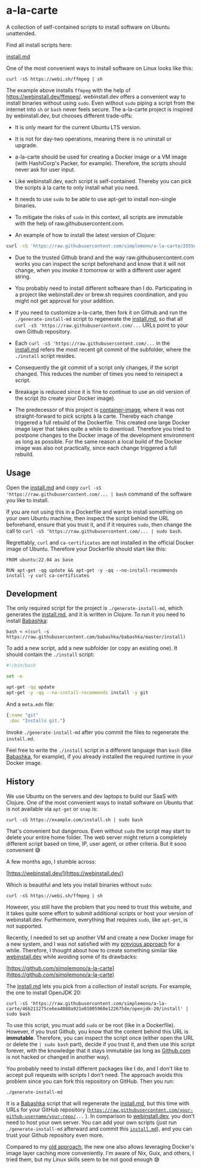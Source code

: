 # a-la-carte

A collection of self-contained scripts to install software on Ubuntu unattended.

Find all install scripts here:

[install.md](/install.md)

One of the most convenient ways to install software on Linux looks like this:

    curl -sS https://webi.sh/ffmpeg | sh

The example above installs `ffmpeg` with the help of
https://webinstall.dev/ffmpeg/. webinstall.dev offers a convenient way to
install binaries without using `sudo`. Even without `sudo` piping a script from
the internet into `sh` or `bash` never feels secure. The a-la-carte project is
inspired by webinstall.dev, but chooses different trade-offs:

- It is only meant for the current Ubuntu LTS version.

- It is not for day-two operations, meaning there is no uninstall or
  upgrade.

- a-la-carte should be used for creating a Docker image or a VM image (with
  HashiCorp's Packer, for example). Therefore, the scripts should never ask for
  user input.

- Like webinstall.dev, each script is self-contained. Thereby you can pick the
  scripts à la carte to only install what you need.

- It needs to use `sudo` to be able to use apt-get to install non-single
  binaries.

- To mitigate the risks of `sudo` in this context, all scripts are immutable with
  the help of raw.githubusercontent.com.

- An example of how to install the latest version of Clojure:

```bash
curl -sS 'https://raw.githubusercontent.com/simplemono/a-la-carte/2555ec6605a704704737d2d22be77d84c1f5f4ad/clojure/install' | bash
```

- Due to the trusted Github brand and the way raw.githubusercontent.com works
  you can inspect the script beforehand and know that it will not change, when
  you invoke it tomorrow or with a different user agent string.

- You probably need to install different software than I do. Participating in a
  project like webinstall.dev or brew.sh requires coordination, and you might not
  get approval for your addition.

- If you need to customize a-la-carte, then fork it on Github and run the
  `./generate-install-md` script to regenerate the [install.md](/install.md), so
  that all `curl -sS 'https://raw.githubusercontent.com/...` URLs point to your
  own Github repository.

- Each `curl -sS 'https://raw.githubusercontent.com/...` in the
  [install.md](/install.md) refers the most recent git commit of the subfolder,
  where the `./install` script resides.

- Consequently the git commit of a script only changes, if the script changed.
  This reduces the number of times you need to reinspect a script.

- Breakage is reduced since it is fine to continue to use an old version of the
  script (to create your Docker image).

- The predecessor of this project is
  [container-image](https://github.com/SimpleValue/container-image), where it
  was not straight-forward to pick scripts à la carte. Thereby each change
  triggered a full rebuild of the Dockerfile. This created one large Docker
  image layer that takes quite a while to download. Therefore you tried to
  postpone changes to the Docker image of the development environment as long as
  possible. For the same reason a local build of the Docker image was also not
  practically, since each change triggered a full rebuild.

## Usage

Open the [install.md](/install.md) and copy `curl -sS
'https://raw.githubusercontent.com/... | bash` command of the software you like
to install.

If you are not using this in a Dockerfile and want to install something on your
own Ubuntu machine, then inspect the script behind the URL beforehand, ensure
that you trust it, and if it requires `sudo`, then change the call to `curl -sS
'https://raw.githubusercontent.com/... | sudo bash`.

Regrettably, `curl` and `ca-certificates` are not installed in the official
Docker image of Ubuntu. Therefore your Dockerfile should start like this:

```
FROM ubuntu:22.04 as base

RUN apt-get -qq update && apt-get -y -qq --no-install-recommends install -y curl ca-certificates

```

## Development

The only required script for the project is `./generate-install-md`, which
generates the [install.md](/install.md), and it is written in Clojure. To run it
you need to install [Babashka](https://github.com/babashka/babashka):

    bash < <(curl -s https://raw.githubusercontent.com/babashka/babashka/master/install)

To add a new script, add a new subfolder (or copy an existing one). It should
contain the `./install` script:

```bash
#!/bin/bash

set -e

apt-get -qq update
apt-get -y -qq --no-install-recommends install -y git
```

And a `meta.edn` file:

```clojure
{:name "git"
 :doc "Installs git."}
```

Invoke `./generate-install-md` after you commit the files to regenerate the
`install.md`.

Feel free to write the `./install` script in a different language than `bash`
(like [Babashka](https://github.com/babashka/babashka), for example), if you
already installed the required runtime in your Docker image.

## History

We use Ubuntu on the servers and dev laptops to build our SaaS with Clojure. One
of the most convenient ways to install software on Ubuntu that is not available
via `apt-get` or `snap` is:

    curl -sS https://example.com/install.sh | sudo bash

That's convenient but dangerous. Even without `sudo` the script may start to
delete your entire home folder. The web server might return a completely
different script based on time, IP, user agent, or other criteria. But it sooo
convenient 😅

A few months ago, I stumble across:

[https://webinstall.dev/](https://webinstall.dev/)

Which is beautiful and lets you install binaries without `sudo`:

    curl -sS https://webi.sh/ffmpeg | sh

However, you still have the problem that you need to trust this website, and it
takes quite some effort to submit additional scripts or host your version of
webinstall.dev. Furthermore, everything that requires `sudo`, like `apt-get`, is
not supported.

Recently, I needed to set up another VM and create a new Docker image for a new
system, and I was not satisfied with my [previous
approach](https://github.com/SimpleValue/container-image) for a while.
Therefore, I thought about how to create something similar like
[webinstall.dev](https://webinstall.dev) while avoiding some of its drawbacks:

[https://github.com/simplemono/a-la-carte](https://github.com/simplemono/a-la-carte)

The [install.md](https://github.com/simplemono/a-la-carte/blob/main/install.md)
lets you pick from a collection of install scripts. For example, the one to
install OpenJDK 20:

    curl -sS 'https://raw.githubusercontent.com/simplemono/a-la-carte/46b211275ce6ea4080a921e01005960e122675de/openjdk-20/install' | sudo bash

To use this script, you must add `sudo` or be root (like in a Dockerfile).
However, if you trust Github, you know that the content behind this URL is
**immutable**. Therefore, you can inspect the script once (either open the URL
or delete the `| sudo bash` part), decide if you trust it, and then use this
script forever, with the knowledge that it stays immutable (as long as
[Github.com](https://Github.com) is not hacked or changed in another way).

You probably need to install different packages like I do, and I don't like to
accept pull requests with scripts I don't need. The approach avoids this problem
since you can fork this repository on GitHub. Then you run:

    ./generate-install-md

It is a [Babashka](https://github.com/babashka/babashka) script that will
regenerate the
[install.md](https://github.com/simplemono/a-la-carte/blob/main/install.md), but
this time with URLs for your GitHub repository
([`https://raw.githubusercontent.com/your-github-username/your-repo/`](https://raw.githubusercontent.com/your-github-username/your-repo/)`...`
). In comparison to [webinstall.dev](https://webinstall.dev), you don't need to
host your own server. You can add your own scripts (just run
`./generate-install-md` afterward and commit this
[`install.md`](https://install.md)), and you can trust your Github repository
even more.

Compared to my [old approach](https://github.com/SimpleValue/container-image),
the new one also allows leveraging Docker's image layer caching more
conveniently. I'm aware of Nix, Guix, and others, I tried them, but my Linux
skills seem to be not good enough 😅
